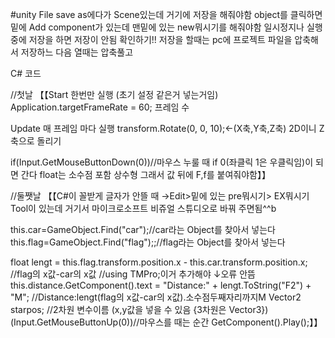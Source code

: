 #unity
File save as에다가 Scene있는데 거기에 저장을 해줘야함
object를 클릭하면 밑에 Add component가 있는데 맨밑에 있는 new뭐시기를 해줘야함
일시정지나 실행중에 저장을 하면 저장이 안됨
확인하기!!
저장을 할때는 pc에 프로젝트 파일을 압축해서 저장하느 다음 열때는 압축풀고

C# 코드

//첫날
【【Start 한번만 실행 
(초기 설정 같은거 넣는거임)
Application.targetFrameRate = 60; 프레임 수

Update 매 프레임 마다 실행
transform.Rotate(0, 0, 10);<-(X축,Y축,Z축)
2D이니 Z축으로 돌리기

 if(Input.GetMouseButtonDown(0))//마우스 누룰 때
 if 0(좌클릭 1은 우클릭임)이 되면 간다
 float는 소수점 포함 상수형 그래서 값 뒤에 F,f를 붙여줘야함】】

 //둘쨋날
 【【C#이 꼴받게 글자가 안뜰 때
→Edit>밑에 있는 pre뭐시기> EX뭐시기 Tool이 있는데 거기서 마이크로소프트 비쥬얼 스튜디오로 바꿔 주면됨^^b

 this.car=GameObject.Find("car");//car라는 Object를 찾아서 넣는다
 this.flag=GameObject.Find("flag");;//flag라는 Object를 찾아서 넣는다

 float lengt = this.flag.transform.position.x - this.car.transform.position.x;
  //flag의 x값-car의 x값
//using TMPro;이거 추가해야 ↓오류 안뜸
 this.distance.GetComponent<TextMeshProUGUI>().text = "Distance:" + lengt.ToString("F2") + "M";
                                         //Distance:lengt(flag의 x값-car의 x값).소수점두째자리까지M
Vector2 starpos;
//2차원 변수이름 (x,y값을 넣을 수 있음 {3차원은 Vector3})
(Input.GetMouseButtonUp(0))//마우스를 때는 순간
GetComponent<AudioSource>().Play();】】
